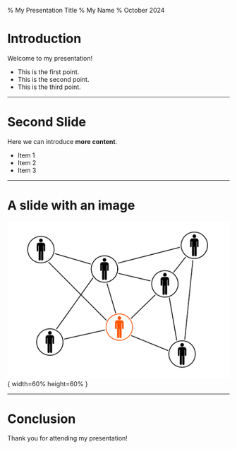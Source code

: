 % My Presentation Title
% My Name
% October 2024

# Introduction

Welcome to my presentation!

- This is the first point.
- This is the second point.
- This is the third point.

---

# Second Slide

Here we can introduce **more content**.

- Item 1
- Item 2
- Item 3

---

# A slide with an image

![A network of people](images/Example_presentation_black_orange_men_cloud.png){ width=60% height=60% }

---

# Conclusion

Thank you for attending my presentation!
